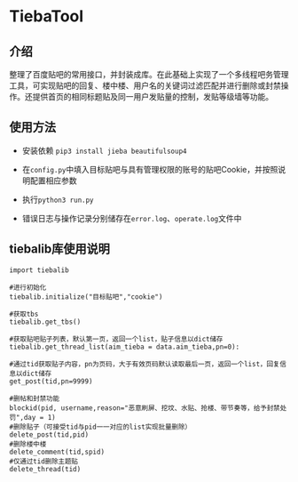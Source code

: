 # TiebaTool
## 介绍
整理了百度贴吧的常用接口，并封装成库。在此基础上实现了一个多线程吧务管理工具，可实现贴吧的回复、楼中楼、用户名的关键词过滤匹配并进行删除或封禁操作。还提供首页的相同标题贴及同一用户发贴量的控制，发贴等级墙等功能。

## 使用方法
* 安装依赖 `pip3 install jieba beautifulsoup4`

* 在`config.py`中填入目标贴吧与具有管理权限的账号的贴吧Cookie，并按照说明配置相应参数

* 执行`python3 run.py`

* 错误日志与操作记录分别储存在`error.log`、`operate.log`文件中

## tiebalib库使用说明
```
import tiebalib

#进行初始化
tiebalib.initialize("目标贴吧","cookie")

#获取tbs
tiebalib.get_tbs()

#获取贴吧贴子列表，默认第一页，返回一个list，贴子信息以dict储存
tiebalib.get_thread_list(aim_tieba = data.aim_tieba,pn=0):

#通过tid获取贴子内容，pn为页码，大于有效页码默认读取最后一页，返回一个list，回复信息以dict储存
get_post(tid,pn=9999)

#删帖和封禁功能
blockid(pid, username,reason="恶意刷屏、挖坟、水贴、抢楼、带节奏等，给予封禁处罚",day = 1)
#删除贴子（可接受tid与pid一一对应的list实现批量删除）
delete_post(tid,pid)
#删除楼中楼
delete_comment(tid,spid)
#仅通过tid删除主题贴
delete_thread(tid)
```
